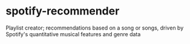 # spotify-recommender
Playlist creator; recommendations based on a song or songs, driven by Spotify's quantitative musical features and genre data

